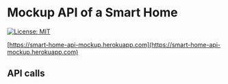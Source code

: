 # Mockup API of a Smart Home
 
[![License: MIT][license-image]][license]

[https://smart-home-api-mockup.herokuapp.com](https://smart-home-api-mockup.herokuapp.com)

## API calls


[license]: https://github.com/MarcoBendinelli/Smart-Home-API/blob/main/LICENSE
[license-image]: https://img.shields.io/badge/License-MIT-blue.svg
